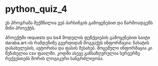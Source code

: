 # python_quiz_4
ეს პროგრამა შექმნილია ვებ პარსინგის გამოყენებით და წარმოადგენს მინი პროექტს.

პროექტში requests და bs4 მოდულის ფუნქციების გამოყენებით საიტი daraba.art-ის რამდენიმე გვერდიდან მოგვაქვს ინფორმაცია: ნახატის დასახელების, ავტორისა და ფასის შესახებ. მოცემული ინფორმაცია კი შენახულია csv ფაილში.  კოდში ასევე განსაზღვრულია სერვერზე რექვესთებს შორის ლოგიკური ხანგრძლივობა.
